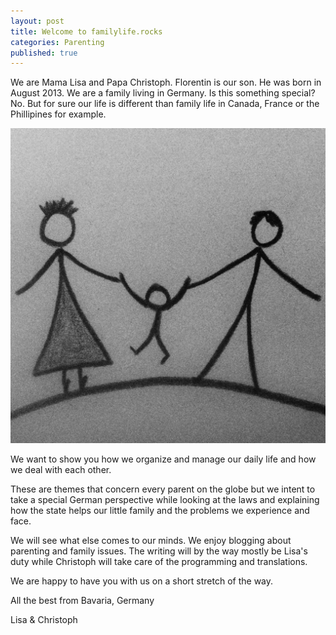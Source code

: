 ```yaml
---
layout: post
title: Welcome to familylife.rocks
categories: Parenting
published: true
---
```


We are Mama Lisa and Papa Christoph. Florentin is our son. He was born in August 2013. We are a family living in Germany. Is this something special? No. But for sure our life is different than family life in Canada, France or the Phillipines for example.

![familylife.rocks Logo](/assets/img/logo.jpg)

We want to show you how we organize and manage our daily life and how we deal with each other.

These are themes that concern every parent on the globe but we intent to take a special German perspective while looking at the laws and explaining how the state helps our little family and the problems we experience and face.

We will see what else comes to our minds. We enjoy blogging about parenting and family issues. The writing will by the way mostly be Lisa's duty while Christoph will take care of the programming and translations.

We are happy to have you with us on a short stretch of the way.

All the best from Bavaria, Germany

Lisa & Christoph